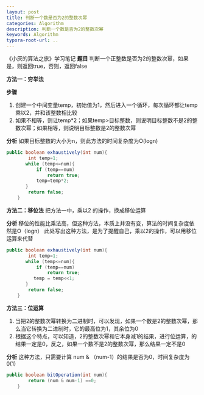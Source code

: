 ```yaml
---
layout: post
title: 判断一个数是否为2的整数次幂
categories: Algorithm
description: 判断一个数是否为2的整数次幂
keywords: Algorithm
typora-root-url: ..
---
```


﻿《小灰的算法之旅》学习笔记
**题目**
判断一个正整数是否为2的整数次幂，如果是，则返回true，否则，返回false

**方法一：穷举法**

**步骤**
1. 创建一个中间变量temp，初始值为1，然后进入一个循环，每次循环都让temp乘以2，并和该整数相比较
2. 如果不相等，则让temp*2；如果temp>目标整数，则说明目标整数不是2的整数次幂；如果相等，则说明目标整数是2的整数次幂


**分析**
如果目标整数的大小为n，则此方法的时间复杂度为O(logn)


```java
public boolean exhaustively(int num){
        int temp=1;
       while (temp<=num){
           if (temp==num)
               return true;
           temp=temp*2;
       }
        return false;
    }
```

**方法二：移位法**
把方法一中，乘以2 的操作，换成移位运算

**分析**
移位的性能比乘法高，但这种方法，本质上并没有变，算法的时间复杂度依然是O（logn）
此处写出这种方法，是为了提醒自己，乘以2的操作，可以用移位运算来代替

```java
public boolean exhaustively(int num){
        int temp=1;
       while (temp<=num){
           if (temp==num)
               return true;
          temp = temp<<1;
       }
        return false;
    }
```

**方法三：位运算**
1. 当把2的整数次幂转换为二进制时，可以发现，如果一个数是2的整数次幂，那么当它转换为二进制时，它的最高位为1，其余位为0
2. 根据这个特点，可以知道，2的整数次幂和它本身减1的结果，进行位运算，的结果一定是0，反之，如果一个数不是2的整数次幂，那么结果一定不是0

**分析**
这种方法，只需要计算 num & （num-1）的结果是否为0，时间复杂度为0(1)

```java
public boolean bitOperation(int num){
        return (num & num-1) ==0;
    }
```